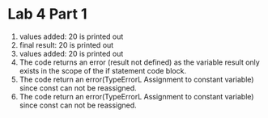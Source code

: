 # Lab 4 Part 1

1. values added: 20 is printed out
2. final result: 20 is printed out
3. values added: 20 is printed out
4. The code returns an error (result not defined) as the variable result only exists in the scope of the if statement code block.
5. The code return an error(TypeErrorL Assignment to constant variable) since const can not be reassigned.
6. The code return an error(TypeErrorL Assignment to constant variable) since const can not be reassigned.
